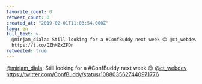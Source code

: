 ```yaml
---
favorite_count: 0
retweet_count: 0
created_at: "2019-02-01T11:03:54.000Z"
lang: en
full_text: >-
  @mirjam_diala: Still looking for a #ConfBuddy next week 😊 @ct_webdev
  https://t.co/QZhMZxZFDn
retweeted: true
---
```


[@mirjam_diala](https://twitter.com/mirjam_diala): Still looking for a
#ConfBuddy next week 😊 [@ct_webdev](https://twitter.com/ct_webdev)
<https://twitter.com/ConfBuddy/status/1088035627440971776>
